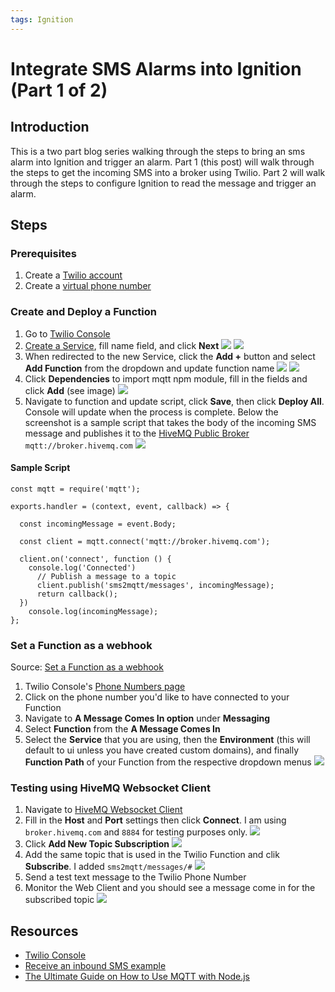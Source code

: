 ```yaml
---
tags: Ignition
---
```


# Integrate SMS Alarms into Ignition (Part 1 of 2)
## Introduction
This is a two part blog series walking through the steps to bring an sms alarm into Ignition and trigger an alarm. Part 1 (this post) will walk through the steps to get the incoming SMS into a broker using Twilio. Part 2 will walk through the steps to configure Ignition to read the message and trigger an alarm.

## Steps
### Prerequisites
1. Create a [Twilio account](https://www.twilio.com/try-twilio)
2. Create a [virtual phone number](https://www.twilio.com/docs/usage/tutorials/how-to-use-your-free-trial-account-namer)

### Create and Deploy a Function
1. Go to [Twilio Console](https://www.twilio.com/console/functions/overview)
2. [Create a Service](https://www.twilio.com/console/functions/overview/services), fill name field, and click **Next**
  <kbd><img src="https://github.com/user-attachments/assets/f862a478-0f86-4790-89c4-a2166ed07bd2" /></kbd>
  <kbd><img src="https://github.com/user-attachments/assets/60e5548c-d44f-4443-81bf-e660ecc2d79f" /></kbd>
3. When redirected to the new Service, click the **Add +** button and select **Add Function** from the dropdown and update function name
  <kbd><img src="https://github.com/user-attachments/assets/07458e62-e402-4d1b-8cef-6729f6a66b14" /></kbd>
  <kbd><img src="https://github.com/user-attachments/assets/39cd2618-a41b-406c-8b6f-9557b02c648b" /></kbd>
4. Click **Dependencies** to import mqtt npm module, fill in the fields and click **Add** (see image)
  <kbd><img src="https://github.com/user-attachments/assets/7dee8341-0567-41f5-b95a-89d656d098f6" /></kbd>
5. Navigate to function and update script, click **Save**, then click **Deploy All**. Console will update when the process is complete. Below the screenshot is a sample script that takes the body of the incoming SMS message and publishes it to the [HiveMQ Public Broker]([url](https://www.hivemq.com/mqtt/public-mqtt-broker/)) `mqtt://broker.hivemq.com` 
  <kbd><img src="https://github.com/user-attachments/assets/1ca1f9a3-0b92-469d-852e-37a91fad1713" /></kbd>

#### Sample Script
```
const mqtt = require('mqtt');

exports.handler = (context, event, callback) => {

  const incomingMessage = event.Body;

  const client = mqtt.connect('mqtt://broker.hivemq.com');

  client.on('connect', function () {
    console.log('Connected')
      // Publish a message to a topic
      client.publish('sms2mqtt/messages', incomingMessage);
      return callback();
  })
	console.log(incomingMessage);
};
```

### Set a Function as a webhook
Source: [Set a Function as a webhook](https://www.twilio.com/docs/serverless/functions-assets/quickstart/receive-sms#set-a-function-as-a-webhook)
1. Twilio Console's [Phone Numbers page](https://www.twilio.com/console/phone-numbers/incoming)
2. Click on the phone number you'd like to have connected to your Function
3. Navigate to **A Message Comes In option** under **Messaging**
4. Select **Function** from the **A Message Comes In**
5. Select the **Service** that you are using, then the **Environment** (this will default to ui unless you have created custom domains), and finally **Function Path** of your Function from the respective dropdown menus
   <kbd><img src="https://github.com/user-attachments/assets/16e80ef1-0675-4268-bd9b-b529d5bbeb8e" /></kbd>

### Testing using HiveMQ Websocket Client
1. Navigate to [HiveMQ Websocket Client](https://www.hivemq.com/demos/websocket-client/)
2. Fill in the **Host** and **Port** settings then click **Connect**. I am using `broker.hivemq.com` and `8884` for testing purposes only.
   <kbd><img src="https://github.com/user-attachments/assets/dc009228-c312-4b15-bc69-bfe7f1b6911a" /></kbd>
3. Click **Add New Topic Subscription**
   <kbd><img src="https://github.com/user-attachments/assets/124f1e99-ba5a-43d8-a53b-295b9882a704" /></kbd>
4. Add the same topic that is used in the Twilio Function and clik **Subscribe**. I added `sms2mqtt/messages/#`
   <kbd><img src="https://github.com/user-attachments/assets/886dbc51-dd0e-4114-8fcd-bca3e14dd406" /></kbd>
5. Send a test text message to the Twilio Phone Number
6. Monitor the Web Client and you should see a message come in for the subscribed topic
   <kbd><img src="https://github.com/user-attachments/assets/f551b8ad-5f89-46ea-b74c-db628e11048b" /></kbd>

## Resources
* [Twilio Console](https://www.twilio.com/console/functions/overview)
* [Receive an inbound SMS example](https://www.twilio.com/docs/serverless/functions-assets/quickstart/receive-sms)
* [The Ultimate Guide on How to Use MQTT with Node.js](https://www.hivemq.com/blog/ultimate-guide-on-how-to-use-mqtt-with-node-js/)
